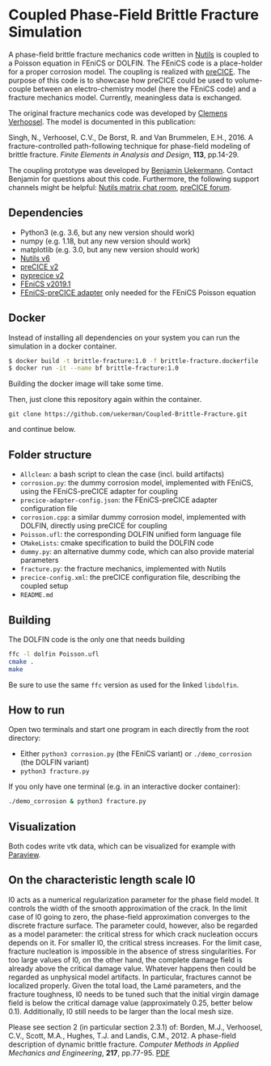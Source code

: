 # Coupled Phase-Field Brittle Fracture Simulation

A phase-field brittle fracture mechanics code written in [Nutils](http://www.nutils.org/en/latest/) is coupled to a Poisson equation in FEniCS or DOLFIN. The FEniCS code is a place-holder for a proper corrosion model. The coupling is realized with [preCICE](https://www.precice.org/). The purpose of this code is to showcase how preCICE could be used to volume-couple between an electro-chemistry model (here the FEniCS code) and a fracture mechanics model. Currently, meaningless data is exchanged.

The original fracture mechanics code was developed by [Clemens Verhoosel](https://www.tue.nl/en/research/researchers/clemens-verhoosel/). The model is documented in this publication:
 
Singh, N., Verhoosel, C.V., De Borst, R. and Van Brummelen, E.H., 2016. A fracture-controlled path-following technique for phase-field modeling of brittle fracture. _Finite Elements in Analysis and Design_, **113**, pp.14-29.

The coupling prototype was developed by [Benjamin Uekermann](https://github.com/uekerman).
Contact Benjamin for questions about this code. Furthermore, the following support channels might be helpful: [Nutils matrix chat room](https://matrix.to/#/#nutils-users:matrix.org), [preCICE forum](https://precice.discourse.group/).

## Dependencies

* Python3 (e.g. 3.6, but any new version should work)
* numpy (e.g. 1.18, but any new version should work)
* matplotlib (e.g. 3.0, but any new version should work)
* [Nutils v6](https://pypi.org/project/nutils/) 
* [preCICE v2](https://github.com/precice/precice/releases/tag/v2.1.0)
* [pyprecice v2](https://pypi.org/project/pyprecice/) 
* [FEniCS v2019.1](https://fenicsproject.org/download/)
* [FEniCS-preCICE adapter](https://pypi.org/project/fenicsprecice/) only needed for the FEniCS Poisson equation

## Docker

Instead of installing all dependencies on your system you can run the simulation in a docker container.
```bash
$ docker build -t brittle-fracture:1.0 -f brittle-fracture.dockerfile .
$ docker run -it --name bf brittle-fracture:1.0
```
Building the docker image will take some time.

Then, just clone this repository again within the container.
```
git clone https://github.com/uekerman/Coupled-Brittle-Fracture.git
```
and continue below.

## Folder structure

- `Allclean`: a bash script to clean the case (incl. build artifacts)
- `corrosion.py`: the dummy corrosion model, implemented with FEniCS, using the FEniCS-preCICE adapter for coupling
- `precice-adapter-config.json`: the FEniCS-preCICE adapter configuration file
- `corrosion.cpp`: a similar dummy corrosion model, implemented with DOLFIN, directly using preCICE for coupling
- `Poisson.ufl`: the corresponding DOLFIN unified form language file
- `CMakeLists`: cmake specification to build the DOLFIN code  
- `dummy.py`: an alternative dummy code, which can also provide material parameters
- `fracture.py`: the fracture mechanics, implemented with Nutils
- `precice-config.xml`: the preCICE configuration file, describing the coupled setup
- `README.md`

## Building

The DOLFIN code is the only one that needs building

```bash
ffc -l dolfin Poisson.ufl
cmake .
make
```

Be sure to use the same `ffc` version as used for the linked `libdolfin`.

## How to run

Open two terminals and start one program in each directly from the root directory:
* Either `python3 corrosion.py` (the FEniCS variant) or `./demo_corrosion` (the DOLFIN variant)
* `python3 fracture.py`

If you only have one terminal (e.g. in an interactive docker container):
```bash
./demo_corrosion & python3 fracture.py
```

## Visualization

Both codes write vtk data, which can be visualized for example with [Paraview](https://www.paraview.org/).

## On the characteristic length scale l0

l0 acts as a numerical regularization parameter for the phase field model. It controls the width of the smooth approximation of the crack. In the limit case of l0 going to zero, the phase-field approximation converges to the discrete fracture surface. The parameter could, however, also be regarded as a model parameter: the critical stress for which crack nucleation occurs depends on it. For smaller l0, the critical stress increases. For the limit case, fracture nucleation is impossible in the absence of stress singularities. For too large values of l0, on the other hand, the complete damage field is already above the critical damage value. Whatever happens then could be regarded as unphysical model artifacts. In particular, fractures cannot be localized properly. Given the total load, the Lamé parameters, and the fracture toughness, l0 needs to be tuned such that the initial virgin damage field is below the critical damage value (approximately 0.25, better below 0.1). Additionally, l0 still needs to be larger than the local mesh size.

Please see section 2 (in particular section 2.3.1) of:
Borden, M.J., Verhoosel, C.V., Scott, M.A., Hughes, T.J. and Landis, C.M., 2012. A phase-field description of dynamic brittle fracture. _Computer Methods in Applied Mechanics and Engineering_, **217**, pp.77-95. [PDF](https://apps.dtic.mil/sti/pdfs/ADA555337.pdf)
